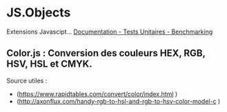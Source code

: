 # JS.Objects

Extensions Javascipt...
[Documentation - Tests Unitaires - Benchmarking](https://raphpell.github.io/JS.Objects/)

## Color.js : Conversion des couleurs HEX, RGB, HSV, HSL et CMYK.

Source utiles :
- (https://www.rapidtables.com/convert/color/index.html ) 
- (http://axonflux.com/handy-rgb-to-hsl-and-rgb-to-hsv-color-model-c )

